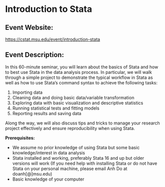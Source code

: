 # Introduction to Stata

## Event Website:
https://cstat.msu.edu/event/introduction-stata

## Event Description:
In this 60-minute seminar, you will learn about the basics of Stata and how to best use Stata in the data analysis process. In particular, we will walk through a simple project to demonstrate the typical workflow in Stata as well as how to use Stata’s command syntax to achieve the following tasks:

1. Importing data
2. Cleaning data and doing basic data/variable transformation
3. Exploring data with basic visualization and descriptive statistics
4. Running statistical tests and fitting models
5. Reporting results and saving data

Along the way, we will also discuss tips and tricks to manage your research project effectively and ensure reproducibility when using Stata.

**Prerequisites:**

* We assume no prior knowledge of using Stata but some basic knowledge/interest in data analysis
* Stata installed and working, preferably Stata 16 and up but older versions will work (If you need help with installing Stata or do not have Stata on your personal machine, please email Anh Do at doanh\[@\]msu.edu) 
* Basic knowledge of your computer
